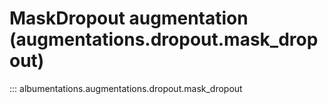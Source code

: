 # MaskDropout augmentation (augmentations.dropout.mask_dropout)

::: albumentations.augmentations.dropout.mask_dropout
